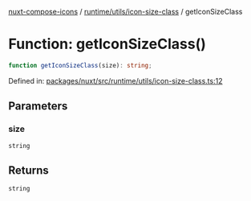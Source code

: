 [nuxt-compose-icons](../../../../modules.md) / [runtime/utils/icon-size-class](../index.md) / getIconSizeClass

# Function: getIconSizeClass()

```ts
function getIconSizeClass(size): string;
```

Defined in: [packages/nuxt/src/runtime/utils/icon-size-class.ts:12](https://github.com/arthur-plazanet/nuxt-compose-icons/blob/99c7adb9fc4bc50d94b098116a004219498c2ced/packages/nuxt/src/runtime/utils/icon-size-class.ts#L12)

## Parameters

### size

`string`

## Returns

`string`
